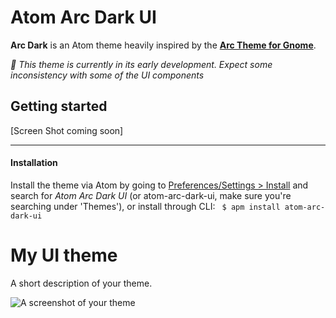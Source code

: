 # Atom Arc Dark UI

__Arc Dark__ is an Atom theme heavily inspired by the __[Arc Theme for Gnome](https://github.com/horst3180/arc-theme)__.

*🚀 This theme is currently in its early development. Expect some inconsistency with some of the UI components*


## Getting started

[Screen Shot coming soon]

---

#### Installation
Install the theme via Atom by going to [Preferences/Settings > Install]() and search for *Atom Arc Dark UI* (or atom-arc-dark-ui, make sure you're searching under 'Themes'), or install through CLI:
` 
$ apm install atom-arc-dark-ui
`

# My UI theme

A short description of your theme.

![A screenshot of your theme](https://cloud.githubusercontent.com/assets/378023/8842525/4215f26c-3136-11e5-9d94-d2c078a05d24.png)
